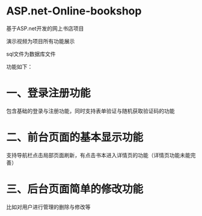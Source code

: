 # ASP.net-Online-bookshop
基于ASP.net开发的网上书店项目

演示视频为项目所有功能展示

sql文件为数据库文件

功能如下：

# 一、登录注册功能

包含基础的登录与注册功能，同时支持表单验证与随机获取验证码的功能

# 二、前台页面的基本显示功能

支持导航栏点击局部页面刷新，有点击书本进入详情页的功能（详情页功能未能完善）

# 三、后台页面简单的修改功能

比如对用户进行管理的删除与修改等
